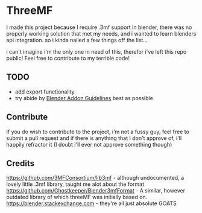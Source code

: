 # ThreeMF
I made this project because I require .3mf support in blender, there was no properly working solution that met my needs, and i wanted to learn blenders api integration. so i kinda nailed a few things off the list...

i can't imagine i'm the only one in need of this, therefor i've left this repo public! Feel free to contribute to my terrible code!

## TODO
- add export functionality
- try abide by [Blender Addon Guidelines](https://developer.blender.org/docs/handbook/extensions/addon_guidelines) best as possible

## Contribute
If you do wish to contribute to the project, i'm not a fussy guy, feel free to submit a pull request and 
if there is anything that I don't approve of, i'll happily refractor it (I doubt i'll ever not approve something though)

## Credits
https://github.com/3MFConsortium/lib3mf - although undocumented, a lovely little .3mf library, taught me alot about the format
https://github.com/Ghostkeeper/Blender3mfFormat - A similar, however outdated library of which threeMF was initially based on.
https://blender.stackexchange.com - they're all just absolute GOATS
